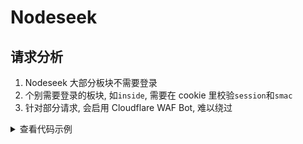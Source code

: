 # Nodeseek

## 请求分析

1. Nodeseek 大部分板块不需要登录
2. 个别需要登录的板块, 如`inside`, 需要在 cookie 里校验`session`和`smac`
3. 针对部分请求, 会启用 Cloudflare WAF Bot, 难以绕过

<details>
<summary>查看代码示例</summary>

```bash
curl 'https://www.nodeseek.com/categories/life' \
  -H 'user-agent: Mozilla/5.0 (Macintosh; Intel Mac OS X 10_15_7) AppleWebKit/537.36 (KHTML, like Gecko) Chrome/141.0.0.0 Safari/537.36'
```

```bash
curl 'https://www.nodeseek.com/categories/inside' \
  -b 'session=session; smac=smac' \
  -H 'user-agent: Mozilla/5.0 (Macintosh; Intel Mac OS X 10_15_7) AppleWebKit/537.36 (KHTML, like Gecko) Chrome/141.0.0.0 Safari/537.36'
```

</details>
